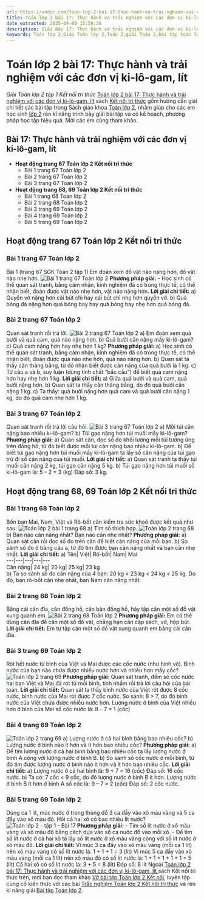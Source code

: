 ```yaml
---
url: https://vndoc.com/toan-lop-2-bai-17-thuc-hanh-va-trai-nghiem-voi-cac-don-vi-ki-lo-gam-lit-240601
title: Toán lớp 2 bài 17: Thực hành và trải nghiệm với các đơn vị ki-lô-gam, lít - Giải Toán lớp 2 tập 1 Kết nối tri thức - VnDoc.com
date_extracted: 2025-04-08 15:56:30
description: Giải Bài 17: Thực hành và trải nghiệm với các đơn vị ki-lô-gam, lít trang 67, 68, 69 SGK Toán 2 Kết nối tri thức với cuộc sống sẽ giúp các em tự hoàn thành thật tốt các bài toán lớp 2.
keywords: Toán lớp 2,Giải Toán lớp 2,Toán 2,giải Toán 2,bài tập toán lớp 2,toan lop 2,toán lớp 2 tập 1,toán lớp 2 tập 2,toán 2 tập 1,toán 2 tập 2,học toán lớp 2,toán lớp 2 kết nối,Sách Kết nối lớp 2 môn Toán,Bộ sách Kết nối tri thức lớp 2,giải bài tập toán lớp 2,vở bài tập toán lớp 2,bài toán lớp 2,Bộ sách Kết nối tri thức với cuộc sống lớp 2,Giải Toán lớp 2 trang 67,Giải Toán lớp 2 trang 68,Toán lớp 2 trang 69
---
```


# Toán lớp 2 bài 17: Thực hành và trải nghiệm với các đơn vị ki-lô-gam, lít
 _Giải Toán lớp 2 tập 1 Kết nối tri thức_
[Toán lớp 2 bài 17: Thực hành và trải nghiệm với các đơn vị ki-lô-gam, lít](<https://vndoc.com/toan-lop-2-bai-17-thuc-hanh-va-trai-nghiem-voi-cac-don-vi-ki-lo-gam-lit-240601>) sách [Kết nối tri thức](<https://vndoc.com/bo-sach-giao-khoa-lop-2-sach-ket-noi-227401>) gồm hướng dẫn giải chi tiết các bài tập trong  Sách giáo khoa [Toán lớp 2](<https://vndoc.com/toan-lop2> "Toán lớp 2"), nhằm giúp cho các em học sinh [lớp 2](<https://vndoc.com/tai-lieu-hoc-tap-lop2>) rèn kĩ năng trình bày giải bài tập và có kế hoạch, phương pháp học tập hiệu quả. Mời các em cùng tham khảo.
## **Bài 17: Thực hành và trải nghiệm với các đơn vị ki-lô-gam, lít**
  * **Hoạt động trang 67 Toán lớp 2 Kết nối tri thức**
    * Bài 1 trang 67 Toán lớp 2
    * Bài 2 trang 67 Toán lớp 2
    * Bài 3 trang 67 Toán lớp 2
  * **Hoạt động trang 68, 69 Toán lớp 2 Kết nối tri thức**
    * Bài 1 trang 68 Toán lớp 2
    * Bài 2 trang 68 Toán lớp 2
    * Bài 3 trang 69 Toán lớp 2
    * Bài 4 trang 69 Toán lớp 2
    * Bài 5 trang 69 Toán lớp 2

## Hoạt động trang 67 Toán lớp 2 Kết nối tri thức
### Bài 1 trang 67 Toán lớp 2
Bài 1 \(trang 67 SGK Toán 2 tập 1\)
Em đoán xem đồ vật nào nặng hơn, đồ vật nào nhẹ hơn.
![Bài 1 trang 67 Toán lớp 2](https://i.vdoc.vn/data/image/2021/08/15/toan-lop-2-1.jpg)
**Phương pháp giải:**
\- Học sinh có thể quan sát tranh, bằng cảm nhận, kinh nghiệm đã có trong thực tế, có thể nhận biết, đoán được vật nào nhẹ hơn, vật nào nặng hơn.
**Lời giải chi tiết:**
a\) Quyển vở nặng hơn cái bút chì hay cái bút chì nhẹ hơn quyển vở.
b\) Quả bóng đá nặng hơn quả bóng bay hay quả bóng bay nhẹ hơn quả bóng đá.
### Bài 2 trang 67 Toán lớp 2
Quan sát tranh rồi trả lời.
![Bài 2 trang 67 Toán lớp 2](https://i.vdoc.vn/data/image/2021/08/15/toan-lop-2-2.jpg)
a\) Em đoán xem quả bưởi và quả cam, quả nào nặng hơn.
b\) Quả bưởi cân nặng mấy ki-lô-gam?
c\) Quả cam nặng hơn hay nhẹ hơn 1 kg?
**Phương pháp giải:**
a\) Học sinh có thể quan sát tranh, bằng cảm nhận, kinh nghiệm đã có trong thực tế, có thể nhận biết, đoán được quả nào nhẹ hơn, quả nào nặng hơn.
b\) Quan sát ta thấy cân thăng bằng, từ đó nhận biết được cân nặng của quả bưởi là 1 kg.
c\) Từ câu a và b, suy luận \(dùng tính chất “bắc cầu”\) để biết quả cam nặng hơn hay nhẹ hơn 1 kg.
**Lời giải chi tiết:**
a\) Giữa quả bưởi và quả cam, quả bưởi nặng hơn.
b\) Quan sát ta thấy cân thăng bằng, do đó quả bưởi cân nặng 1 kg.
c\) Ta thấy: quả bưởi nặng hơn quả cam và quả bưởi cân nặng 1 kg, do đó quả cam nhẹ hơn 1 kg.
### Bài 3 trang 67 Toán lớp 2
Quan sát tranh rồi trả lời câu hỏi.
![Bài 3 trang 67 Toán lớp 2](https://i.vdoc.vn/data/image/2021/08/15/toan-lop-2-3.jpg)
a\) Mỗi túi cân nặng bao nhiêu ki-lô-gam?
b\) Túi gạo nặng hơn túi muối mấy ki-lô-gam?
**Phương pháp giải:**
a\) Quan sát cân, đọc số đo khối lượng mỗi túi tương ứng trên đồng hồ, từ đó biết được mỗi túi cân nặng bao nhiêu ki-lô-gam.
b\) Để biết túi gạo nặng hơn túi muối mấy ki-lô-gam ta lấy số cân nặng của túi gạo trừ đi số cân nặng của túi muối.
**Lời giải chi tiết:**
a\) Quan sát tranh ta thấy túi muối cân nặng 2 kg, túi gạo cân nặng 5 kg.
b\) Túi gạo nặng hơn túi muối số ki-lô-gam là:
5 – 2 = 3 \(kg\)
Đáp số: 3 kg.
## Hoạt động trang 68, 69 Toán lớp 2 Kết nối tri thức
### Bài 1 trang 68 Toán lớp 2
Bốn bạn Mai, Nam, Việt và Rô-bốt cân kiểm tra sức khoẻ được kết quả như sau:
![Toán lớp 2 bài 1 trang 68](https://i.vdoc.vn/data/image/2021/08/15/toan-lop-2-4.png)
a\) Tìm số thích hợp.
![Toán lớp 2 trang 68](https://i.vdoc.vn/data/image/2021/08/15/toan-lop-2-5.jpg)
b\) Bạn nào cân nặng nhất? Bạn nào cân nhẹ nhất?
**Phương pháp giải:**
a\) Quan sát cân rồi đọc số đo trên cân để biết cân nặng của mỗi bạn.
b\) So sánh số đo ở bảng câu a, từ đó tìm được bạn cân nặng nhất và bạn cân nhẹ nhất.
**Lời giải chi tiết:**
a\)
Tên| Việt| Rô-bốt| Nam| Mai  
---|---|---|---|---  
Cân nặng| 24 kg| 20 kg| 25 kg| 23 kg  
b\) Ta so sánh số đo cân nặng của 4 bạn: 20 kg < 23 kg < 24 kg < 25 kg.
Do đó, bạn rô-bốt cân nhẹ nhất, bạn Nam cân nặng nhất.
### Bài 2 trang 68 Toán lớp 2
Bằng cái cân đĩa, cân đồng hồ, cân bàn đồng hồ, hãy tập cân một số đồ vật xung quanh em.
![Bài 2 trang 68 Toán lớp 2](https://i.vdoc.vn/data/image/2021/08/15/toan-lop-2-6.png)
**Phương pháp giải:**
Em có thể dùng cân đĩa để cân một số đồ vật, chẳng hạn cân cặp  sách, vở, hộp bút.
**Lời giải chi tiết:**
Em tự tập cân một số đồ vật xung quanh em bằng cái cân đĩa.
### Bài 3 trang 69 Toán lớp 2
Rót hết nước từ bình của Việt và Mai được các cốc nước \(như hình vẽ\).
Bình nước của bạn nào chứa được nhiều nước hơn và nhiều hơn mấy cốc?
![Toán lớp 2 trang 69](https://i.vdoc.vn/data/image/2021/08/15/toan-lop-2-7.png)
**Phương pháp giải:**
Quan sát tranh, đếm số cốc nước hai bạn Việt và Mai đã rót từ mỗi bình, tính nhẩm rồi trả lời câu hỏi của bài toán.
**Lời giải chi tiết:**
Quan sát ta thấy bình nước của Việt rót được 8 cốc nước, bình nước của Mai rót được 7 cốc nước.
So sánh: 8 > 7, do đó bình nước của Việt chứa được nhiều nước hơn.
Lượng nước ở bình của Việt nhiều hơn ở bình của Mai số cốc nước là:
8 – 7 = 1 \(cốc\)
### Bài 4 trang 69 Toán lớp 2
![Toán lớp 2 trang 69](https://i.vdoc.vn/data/image/2021/08/15/toan-lop-2-8.png)
a\) Lượng nước ở cả hai bình bằng bao nhiêu cốc?
b\) Lượng nước ở bình nào ít hơn và ít hơn bao nhiêu cốc?
**Phương pháp giải:**
a\) Để tìm lượng nước ở cả hai bình bằng bao nhiêu cốc ta lấy lượng nước ở bình A cộng với lượng nước ở bình B.
b\) So sánh số cốc nước ở mỗi bình, từ đó tìm được lượng nước ở bình nào ít hơn và ít hơn bao nhiêu cốc.
**Lời giải chi tiết:**
a\) Lượng nước ở cả hai bình là:
9 + 7 = 16 \(cốc\)
Đáp số: 16 cốc nước.
b\) Ta có: 7 cốc < 9 cốc, do đó lượng nước ở bình B ít hơn.
Lượng nước ở bình B ít hơn ở bình A số cốc là:
9 – 7 = 2 \(cốc\)
Đáp số: 2 cốc nước.
### Bài 5 trang 69 Toán lớp 2
Dùng ca 1 lít, múc nước ở trong thùng đổ 3 ca đầy vào xô màu vàng và 5 ca đầy vào xô màu đỏ. Hỏi cả hai xô có bao nhiêu lít nước?
![Toán lớp 2 - tập 1 - Bài 17](https://i.vdoc.vn/data/image/2021/08/15/toan-lop-2-9.png)
**Phương pháp giải:**
\- Tìm số lít nước ở xô màu vàng và xô màu đỏ bằng cách dựa vào số ca nước đổ vào mỗi xô.
\- Để tìm số lít nước ở cả hai xô ta lấy số lít nước ở xô màu vàng cộng với số lít nước ở xô màu đỏ.
**Lời giải chi tiết:**
Vì múc 3 ca đầy vào xô màu vàng \(mỗi ca 1 lít\)
nên xô màu vàng có số lít nước là:
1 + 1 + 1 = 3 \(lít\)
Vì múc 5 ca đầy vào xô màu vàng \(mỗi ca 1 lít\)
nên xô màu đỏ có số lít nước là:
1 + 1 + 1 + 1 + 1 = 5 \(lít\)
Cả hai xô có số lít nước là:
3 + 5 = 8 \(lít\)
Đáp số: 8 lít
Ngoài [Toán lớp 2 bài 17: Thực hành và trải nghiệm với các đơn vị ki-lô-gam, lít ](<https://vndoc.com/toan-lop-2-bai-17-thuc-hanh-va-trai-nghiem-voi-cac-don-vi-ki-lo-gam-lit-240601>) sách Kết nối tri thức trên, mời bạn đọc tham khảo [Vở bài tập Toán lớp 2 Kết nối](<https://vndoc.com/vo-bai-tap-toan2> "Vở bài tập Toán lớp 2 Kết nối"), luyện tập củng cố kiến thức với các bài [Trắc nghiệm Toán lớp 2 Kết nối tri thức](<https://vndoc.com/trac-nghiem-toan-lop-2-ket-noi-tri-thuc> "Trắc nghiệm Toán lớp 2 Kết nối tri thức") và rèn kĩ năng giải [Bài tập Toán lớp 2](<https://vndoc.com/bai-tap-toan-lop2> "Bài tập Toán lớp 2").
